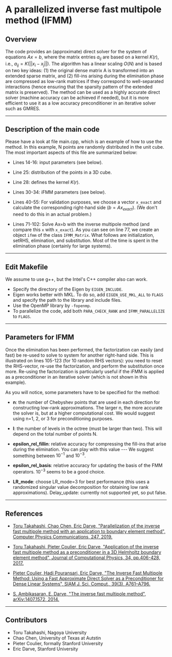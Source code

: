 # A parallelized inverse fast multipole method (IFMM)

## Overview

The code provides an (approximate) direct solver for the system of equations $Ax=b$, where the matrix entries $a_{ij}$ are based on a kernel $K(r)$, i.e., $a_{ij} = K(||x_i - x_j||)$. The algorithm has a linear scaling $O(N)$ and is based on two key ideas: (1) the original dense matrix A is transformed into an extended sparse matrix, and (2) fill-ins arising during the elimination phase are compressed as low-rank matrices if they correspond to well-separated interactions (hence ensuring that the sparsity pattern of the extended matrix is preserved). The method can be used as a highly accurate direct solver (machine accuracy can be achieved if needed), but it is more efficient to use it as a low accuracy preconditioner in an iterative solver such as GMRES.

---

## Description of the main code

Please have a look at file main.cpp, which is an example of how to use the method. In this example, N points are randomly distributed in the unit cube. The most important aspects of this file are summarized below:

* Lines 14-16: input parameters (see below).

* Line 25: distribution of the points in a 3D cube.

* Line 28: defines the kernel $K(r)$.

* Lines 30-34: iFMM parameters (see below).

* Lines 40-55: For validation purposes, we choose a vector `x_exact` and calculate the corresponding right-hand side ($b=Ax_{exact}$). (We don't need to do this in an actual problem.)

* Lines 71-102: Solve Ax=b with the inverse multipole method (and compare this `x` with `x_exact`). As you can see on line 77, we create an object `ifmm` of the class `IFMM_Matrix`. What follows are initialization, setRHS, elimination, and substitution. Most of the time is spent in the elimination phase (certainly for large systems).

---

## Edit Makefile

We assume to use g++, but the Intel's C++ compiler also can work.

* Specify the directory of the Eigen by `EIGEN_INCLUDE`.
* Eigen works better with MKL. To do so, add `EIGEN_USE_MKL_ALL` to `FLAGS` and specify the path to the library and include files.
* Use the OpenMP library by `-fopenmp`.
* To parallelize the code, add both `PARA_CHECK_RANK` and `IFMM_PARALLELIZE` to `FLAGS`.

---

## Parameters for IFMM

Once the elimination has been performed, the factorization can easily (and fast) be re-used to solve to system for another right-hand side. This is illustrated on lines 105-123 (for 10 random RHS vectors): you need to reset the RHS-vector, re-use the factorization, and perform the substitution once more. Re-using the factorization is particularly useful if the iFMM is applied as a preconditioner in an iterative solver (which is not shown in this example).

As you will notice, some parameters have to be specified for the method:

* **n**: the number of Chebyshev points that are used in each direction for constructing low-rank approximations. The larger n, the more accurate the solver is, but at a higher computational cost. We would suggest using n=1, 2, or 3 for preconditioning purposes.

* **l**: the number of levels in the octree (must be larger than two). This will depend on the total number of points N.

* **epsilon_rel_fillin**: relative accuracy for compressing the fill-ins that arise during the elimination. You can play with this value --- We suggest something between $10^{-1}$ and $10^{-3}$.

* **epsilon_rel_basis**: relative accuracy for updating the basis of the FMM operators. $10^{-3}$ seems to be a good choice.

* **LR_mode**: choose LR_mode=3 for best performance (this uses a randomized singular value decomposition for obtaining low rank approximations).
    Delay_update: currently not supported yet, so put false.

---

## References

* [Toru Takahashi, Chao Chen, Eric Darve, "Parallelization of the inverse fast multipole method with an application to boundary element method", Computer Physics Communications, 247, 2019.](https://www.sciencedirect.com/science/article/pii/S0010465519303194 "Takahashi2019")

* [Toru Takahashi, Pieter Coulier, Eric Darve, "Application of the inverse fast multipole method as a preconditioner in a 3D Helmholtz boundary element method", Journal of Computational Physics, 34, pp.406-428, 2017.](https://www.sciencedirect.com/science/article/pii/S0021999117302875 "Takahashi2017")

* [Pieter Coulier, Hadi Pouransari, Eric Darve, "The Inverse Fast Multipole Method: Using a Fast Approximate Direct Solver as a Preconditioner for Dense Linear Systems", SIAM J. Sci. Comput., 39(3), A761–A796.](https://epubs.siam.org/doi/abs/10.1137/15M1034477 "Coulier2017")

* [S. Ambikasaran, E. Darve, "The inverse fast multipole method", arXiv:1407.1572, 2014.](http://arxiv.org/abs/1407.1572 "Ambikasaran2014")

---

## Contributors

* Toru Takahashi, Nagoya University
* Chao Chen, University of Texas at Autstin
* Pieter Coulier, formally Stanford University
* Eric Darve, Stanford University
